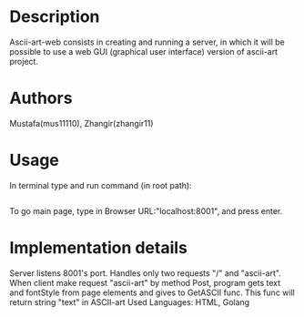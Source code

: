 # Description

Ascii-art-web consists in creating and running a server, in which it will be possible to use a web GUI (graphical user interface) version of ascii-art project.

# Authors

Mustafa(mus11110), Zhangir(zhangir11)

# Usage

In terminal type and run command (in root path):
``` go run .
```
To go main page, type in Browser URL:"localhost:8001", and press enter.

# Implementation details

Server listens 8001's port. Handles only two requests "/" and "ascii-art".
When client make request "ascii-art" by method Post, program gets text and fontStyle from page elements and gives to GetASCII func.
This func will return string "text" in ASCII-art
Used Languages: HTML, Golang

#